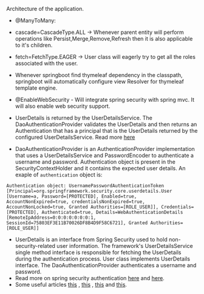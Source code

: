 Architecture of the application.
- @ManyToMany:
 - cascade=CascadeType.ALL -> Whenever parent entity will perform operations like Persist,Merge,Remove,Refresh then it is also applicable to it's children.
 - fetch=FetchType.EAGER -> User class will eagerly try to get all the roles associated with the user.

- Whenever springboot find thymeleaf dependency in the classpath, springboot will automatically configure view Resolver for thymeleaf template engine.
- @EnableWebSecurity - Will integrate spring security with spring mvc. It will also enable web security support.
- UserDetails is returned by the UserDetailsService. The DaoAuthenticationProvider validates the UserDetails and then returns an Authentication that has a principal that is the UserDetails returned by the configured UserDetailsService. Read more [here](https://docs.spring.io/spring-security/reference/servlet/authentication/passwords/dao-authentication-provider.html)
- DaoAuthenticationProvider is an AuthenticationProvider implementation that uses a UserDetailsService and PasswordEncoder to authenticate a username and password.
Authentication object is present in the SecurityContextHolder and it contains the expected user details. An exaple of `authentication` object is:
```
Authentication object: UsernamePasswordAuthenticationToken [Principal=org.springframework.security.core.userdetails.User [Username=a, Password=[PROTECTED], Enabled=true, AccountNonExpired=true, credentialsNonExpired=true, AccountNonLocked=true, Granted Authorities=[ROLE_USER]], Credentials=[PROTECTED], Authenticated=true, Details=WebAuthenticationDetails [RemoteIpAddress=0:0:0:0:0:0:0:1, SessionId=75803EF3E11B70026DF8B4D9F58C6721], Granted Authorities=[ROLE_USER]]
```
- UserDetails is an interface from Spring Security used to hold non-security-related user information. The framework's UserDetailsService single method interface is responsible for fetching the UserDetails during the authentication process.
User class implements UserDetails interface. The DaoAuthenticationProvider authenticates a username and password.
- Read more on spring security authentication [here](ahttps://docs.spring.io/spring-security/reference/servlet/authentication/passwords/in-memory.html) and [here](https://docs.spring.io/spring-security/reference/servlet/authentication/passwords/form.html).
- Some useful articles [this](https://spring.io/guides/gs/securing-web/) , [this](https://docs.spring.io/spring-boot/docs/current/reference/htmlsingle/#web.security) , [this](https://www.codejava.net/frameworks/spring-boot/fix-websecurityconfigureradapter-deprecated) and [this](https://www.baeldung.com/spring-thymeleaf-user-info).